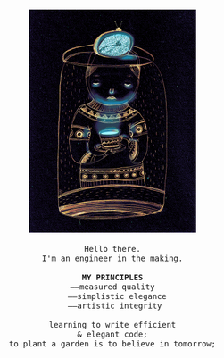 <p align="center">
   <br>
   <img alt="GIF" src="/preview.gif" width="300px">
   <br>
   <br>
   <samp>Hello there.<br>I'm an engineer in the making.<br><br><b>MY PRINCIPLES</b><br>&mdash;&mdash;measured quality<br>
   &nbsp;&nbsp;&mdash;&mdash;simplistic elegance<br>
   &nbsp;&mdash;&mdash;artistic integrity<br>
   <br>learning to write efficient<br>& elegant code;<br>to plant a garden is to believe in tomorrow;</samp>
   <br>
   <br>
   <br>
</p>

<!--
[Laurene Boglio](https://giphy.com/boglio)
[@chemical_sisters](https://giphy.com/chemical_sister)
<br>MY PRINCIPLES<br><br><b>#measuredQuality #simplisticElegance #artisticIntegrity</b><br>

<img src="" width="500px"><br>
->
